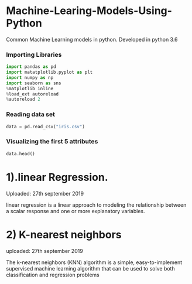# Machine-Learing-Models-Using-Python
Common Machine Learning models in python.
Developed in python 3.6
### Importing Libraries 

~~~python
import pandas as pd 
import matatplotlib.pyplot as plt
import numpy as np 
import seaborn as sns 
%matplotlib inline 
%load_ext autoreload 
%autoreload 2
~~~

### Reading data set
~~~python
data = pd.read_csv("iris.csv")
~~~

### Visualizing the first 5 attributes 
~~~python
data.head()
~~~



# 1).linear Regression.
Uploaded: 27th september 2019



linear regression is a linear approach to modeling the relationship between a scalar response and one or more explanatory variables.




# 2) K-nearest neighbors
uploaded:   27th september 2019


The k-nearest neighbors (KNN) algorithm is a simple, easy-to-implement supervised machine learning algorithm that can be used to solve both classification and regression problems
